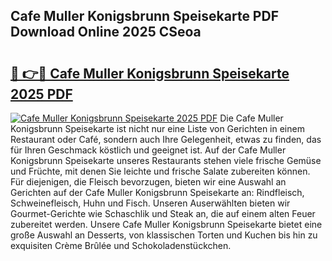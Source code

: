 ## Cafe Muller Konigsbrunn Speisekarte PDF Download Online 2025 CSeoa

# <h2><a href="http://gcbddhy.nevu.top/?p=Cafe+Muller+Konigsbrunn+Speisekarte">🔗 👉🔴 Cafe Muller Konigsbrunn Speisekarte 2025 PDF</a></h2>

[![Cafe Muller Konigsbrunn Speisekarte 2025 PDF](https://i.imgur.com/dBaPXMq.png)](http://gcbddhy.nevu.top/?p=Cafe+Muller+Konigsbrunn+Speisekarte)
Die Cafe Muller Konigsbrunn Speisekarte ist nicht nur eine Liste von Gerichten in einem Restaurant oder Café, sondern auch Ihre Gelegenheit, etwas zu finden, das für Ihren Geschmack köstlich und geeignet ist. Auf der Cafe Muller Konigsbrunn Speisekarte unseres Restaurants stehen viele frische Gemüse und Früchte, mit denen Sie leichte und frische Salate zubereiten können. Für diejenigen, die Fleisch bevorzugen, bieten wir eine Auswahl an Gerichten auf der Cafe Muller Konigsbrunn Speisekarte an: Rindfleisch, Schweinefleisch, Huhn und Fisch. Unseren Auserwählten bieten wir Gourmet-Gerichte wie Schaschlik und Steak an, die auf einem alten Feuer zubereitet werden. Unsere Cafe Muller Konigsbrunn Speisekarte bietet eine große Auswahl an Desserts, von klassischen Torten und Kuchen bis hin zu exquisiten Crème Brûlée und Schokoladenstückchen.
